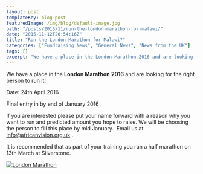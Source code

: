 ```yaml
---
layout: post
templateKey: blog-post
featuredImage: /img/blog/default-image.jpg
path: "/posts/2015/11/run-the-london-marathon-for-malawi/"
date: "2015-11-12T20:54:16Z"
title: "Run the London Marathon for Malawi?"
categories: ["Fundraising News", "General News", "News from the UK"]
tags: []
excerpt: "We have a place in the London Marathon 2016 and are looking for the right person to run it!Date: 24..."
---
```


We have a place in the **London Marathon** **2016** and are looking for the right person to run it!

Date: 24th April 2016

Final entry in by end of January 2016

If you are interested please put your name forward with a reason why you want to run and predicted amount you hope to raise. We will be choosing the person to fill this place by mid January.  Email us at [info@africanvision.org.uk](mailto:info@africanvision.org.uk) .

It is recommended that as part of your training you run a half marathon on 13th March at Silverstone.

[![London Marathon](https://www.africanvision.org.uk/africa-vision-news/wp-content/uploads/2015/11/London-Marathon-300x200.jpg)](https://www.africanvision.org.uk/africa-vision-news/wp-content/uploads/2015/11/London-Marathon.jpg)